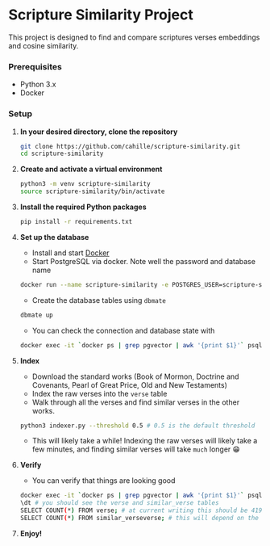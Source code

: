 # Scripture Similarity Project

This project is designed to find and compare scriptures verses embeddings and cosine similarity.

### Prerequisites

- Python 3.x
- Docker

### Setup

1. **In your desired directory, clone the repository**
   ```bash
   git clone https://github.com/cahille/scripture-similarity.git
   cd scripture-similarity
   ```

2. **Create and activate a virtual environment**
   ```bash
   python3 -m venv scripture-similarity
   source scripture-similarity/bin/activate
   ```

3. **Install the required Python packages**
   ```bash
   pip install -r requirements.txt
   ```

4. **Set up the database**
    - Install and start [Docker](https://docs.docker.com/engine/install/)
    - Start PostgreSQL via docker. Note well the password and database name
   ```bash
   docker run --name scripture-similarity -e POSTGRES_USER=scripture-similarity -e POSTGRES_DB=scripture-similarity -e POSTGRES_PASSWORD=scripture-similarity -p 5432:5432 -d pgvector/pgvector:pg17 -c 'listen_addresses=*'
   ```
    - Create the database tables using `dbmate`
   ```bash
   dbmate up
   ```
    - You can check the connection and database state with
   ```bash
   docker exec -it `docker ps | grep pgvector | awk '{print $1}'` psql -U scripture-similarity
   ```

5. **Index**
    - Download the standard works (Book of Mormon, Doctrine and Covenants, Pearl of Great Price, Old and New
      Testaments)
    - Index the raw verses into the `verse` table
    - Walk through all the verses and find similar verses in the other works.
   ```bash
   python3 indexer.py --threshold 0.5 # 0.5 is the default threshold
   ```
    - This will likely take a while! Indexing the raw verses will likely take a few minutes, and finding similar verses will
      take `much` longer 😁 

6. **Verify**
    - You can verify that things are looking good
   ```bash
   docker exec -it `docker ps | grep pgvector | awk '{print $1}'` psql -U scripture-similarity
   \dt # you should see the verse and similar_verse tables
   SELECT COUNT(*) FROM verse; # at current writing this should be 41995 verses, but there might be more later 😁
   SELECT COUNT(*) FROM similar_verseverse; # this will depend on the threshold 😁
   ```
   
7. **Enjoy!**